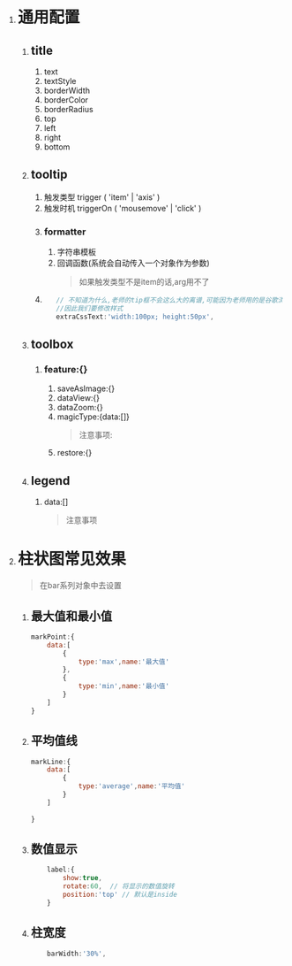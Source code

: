 1. # 通用配置
   1. ## title
      1. text
      2. textStyle
      3. borderWidth
      4. borderColor
      5. borderRadius
      6. top
      7. left
      8. right
      9. bottom
   2. ## tooltip
      1. 触发类型 trigger ( 'item' | 'axis' )
      2. 触发时机 triggerOn ( 'mousemove' | 'click' )
      3. ### formatter
         1. 字符串模板 
         2. 回调函数(系统会自动传入一个对象作为参数)
            > 如果触发类型不是item的话,arg用不了 
      4. ```JavaScript
            // 不知道为什么,老师的tip框不会这么大的离谱,可能因为老师用的是谷歌浏览器
            //因此我们要修改样式
            extraCssText:'width:100px; height:50px',
         ```
   3. ## toolbox
      1. ### feature:{}
         1. saveAsImage:{}
         2. dataView:{}
         3. dataZoom:{}
         4. magicType:{data:[]} 
            >注意事项:
         5. restore:{}
   4. ## legend
      1. data:[]
         >注意事项

2. # 柱状图常见效果
   > 在bar系列对象中去设置
   1. ## 最大值和最小值
        ```javascript
        markPoint:{
            data:[
                {
                    type:'max',name:'最大值'
                },
                {
                    type:'min',name:'最小值'
                }
            ]
        }
        ```
   2. ## 平均值线
        ```JavaScript
        markLine:{
            data:[
                {
                    type:'average',name:'平均值'
                }
            ]
            
        }
        ```
    3. ## 数值显示
        ```JavaScript
            label:{
                show:true,
                rotate:60,  // 将显示的数值旋转
                position:'top' // 默认是inside
            }
        ```
    4. ## 柱宽度
        ```JavaScript
            barWidth:'30%',
        ```
    
